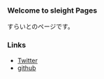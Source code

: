 ### Welcome to sleight Pages

すらいとのページです。  

### Links
 - [Twitter](https://twitter.com/sleight2020) 
 - [github](https://github.com/sleight-hub)
